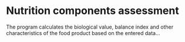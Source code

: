 # Nutrition components assessment
The program calculates the biological value, balance index and other characteristics of the food product based on the entered data...
